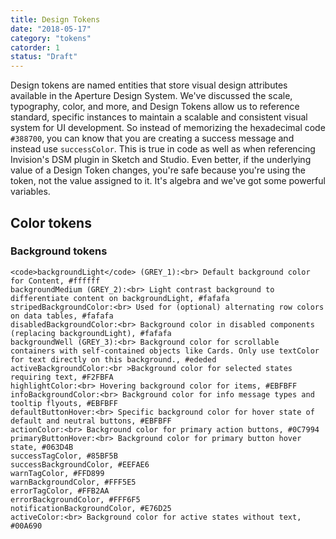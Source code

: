 ```yaml
---
title: Design Tokens
date: "2018-05-17"
category: "tokens"
catorder: 1
status: "Draft"
---
```


Design tokens are named entities that store visual design attributes available in the Aperture Design System. We've discussed the scale, typography, color, and more, and Design Tokens allow us to reference standard, specific instances to maintain a scalable and consistent visual system for UI development. So instead of memorizing the hexadecimal code `#388700`, you can know that you are creating a success message and instead use `successColor`. This is true in code as well as when referencing Invision's DSM plugin in Sketch and Studio. Even better, if the underlying value of a Design Token changes, you're safe because you're using the token, not the value assigned to it. It's algebra and we've got some powerful variables.

## Color tokens
### Background tokens

```color-palette
<code>backgroundLight</code> (GREY_1):<br> Default background color for Content, #ffffff
backgroundMedium (GREY_2):<br> Light contrast background to differentiate content on backgroundLight, #fafafa
stripedBackgroundColor:<br> Used for (optional) alternating row colors on data tables, #fafafa
disabledBackgroundColor:<br> Background color in disabled components (replacing backgroundLight), #fafafa
backgroundWell (GREY_3):<br> Background color for scrollable containers with self-contained objects like Cards. Only use textColor for text directly on this background., #ededed
activeBackgroundColor:<br >Background color for selected states requiring text, #F2FBFA
highlightColor:<br> Hovering background color for items, #EBFBFF
infoBackgroundColor:<br> Background color for info message types and tooltip flyouts, #EBFBFF
defaultButtonHover:<br> Specific background color for hover state of default and neutral buttons, #EBFBFF
actionColor:<br> Background color for primary action buttons, #0C7994
primaryButtonHover:<br> Background color for primary button hover state, #063D4B
successTagColor, #85BF5B
successBackgroundColor, #EEFAE6
warnTagColor, #FFD899
warnBackgroundColor, #FFF5E5
errorTagColor, #FFB2AA
errorBackgroundColor, #FFF6F5
notificationBackgroundColor, #E76D25
activeColor:<br> Background color for active states without text, #00A690
```